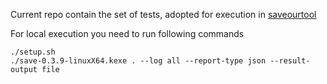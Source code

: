 Current repo contain the set of tests, adopted for execution in [saveourtool](https://saveourtool.com/)

For local execution you need to run following commands

    ./setup.sh
    ./save-0.3.9-linuxX64.kexe . --log all --report-type json --result-output file